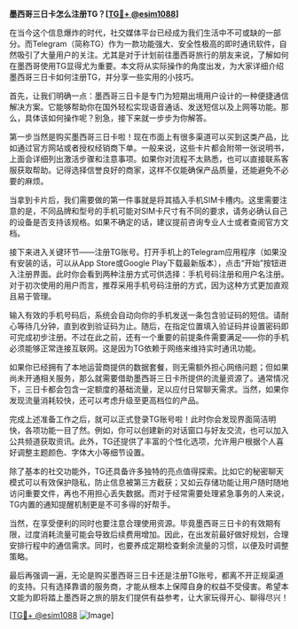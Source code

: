 **墨西哥三日卡怎么注册TG？[[TG💪+ @esim1088](https://t.me/s/esim1088)]**

在当今这个信息爆炸的时代，社交媒体平台已经成为我们生活中不可或缺的一部分。而Telegram（简称TG）作为一款功能强大、安全性极高的即时通讯软件，自然吸引了大量用户的关注。尤其是对于计划前往墨西哥旅行的朋友来说，了解如何在墨西哥使用TG显得尤为重要。本文将从实际操作的角度出发，为大家详细介绍墨西哥三日卡如何注册TG，并分享一些实用的小技巧。

首先，让我们明确一点：墨西哥三日卡是专门为短期出境用户设计的一种便捷通信解决方案。它能够帮助你在国外轻松实现语音通话、发送短信以及上网等功能。那么，具体该如何操作呢？别急，接下来就一步步为你解答。

第一步当然是购买墨西哥三日卡啦！现在市面上有很多渠道可以买到这类产品，比如通过官方网站或者授权经销商下单。一般来说，这些卡片都会附带一张说明书，上面会详细列出激活步骤和注意事项。如果你对流程不太熟悉，也可以直接联系客服获取帮助。记得选择信誉良好的商家，这样不仅能确保产品质量，还能避免不必要的麻烦。

当拿到卡片后，我们需要做的第一件事就是将其插入手机SIM卡槽内。这里需要注意的是，不同品牌和型号的手机可能对SIM卡尺寸有不同的要求，请务必确认自己的设备是否支持该规格。如果不确定的话，建议提前咨询专业人士或者查阅官方文档。

接下来进入关键环节——注册TG账号。打开手机上的Telegram应用程序（如果没有安装的话，可以从App Store或Google Play下载最新版本），点击“开始”按钮进入注册界面。此时你会看到两种注册方式可供选择：手机号码注册和用户名注册。对于初次使用的用户而言，推荐采用手机号码注册的方式，因为这种方式更加直观且易于管理。

输入有效的手机号码后，系统会自动向你的手机发送一条包含验证码的短信。请耐心等待几分钟，直到收到验证码为止。随后，在指定位置填入验证码并设置密码即可完成初步注册。不过在此之前，还有一个重要的前提条件需要满足——你的手机必须能够正常连接互联网。这是因为TG依赖于网络来维持实时通讯功能。

如果你已经拥有了本地运营商提供的数据套餐，则无需额外担心网络问题；但如果尚未开通相关服务，那么就需要借助墨西哥三日卡所提供的流量资源了。通常情况下，三日卡都会包含一定额度的基础流量，足以应付日常聊天需求。当然，如果你发现流量消耗较快，还可以考虑升级至更高档位的产品。

完成上述准备工作之后，就可以正式登录TG账号啦！此时你会发现界面简洁明快，各项功能一目了然。例如，你可以创建新的对话窗口与好友交流，也可以加入公共频道获取资讯。此外，TG还提供了丰富的个性化选项，允许用户根据个人喜好调整主题颜色、字体大小等细节设置。

除了基本的社交功能外，TG还具备许多独特的亮点值得探索。比如它的秘密聊天模式可以有效保护隐私，防止信息被第三方截获；又如云存储功能让用户随时随地访问重要文件，再也不用担心丢失数据。而对于经常需要处理紧急事务的人来说，TG内置的通知提醒机制更是不可多得的好帮手。

当然，在享受便利的同时也要注意合理使用资源。毕竟墨西哥三日卡的有效期有限，过度消耗流量可能会导致后续费用增加。因此，在出发前最好做好规划，合理安排行程中的通信需求。同时，也要养成定期检查剩余流量的习惯，以便及时调整策略。

最后再强调一遍，无论是购买墨西哥三日卡还是注册TG账号，都离不开正规渠道的支持。只有选择靠谱的服务商，才能从根本上保障自身的权益不受侵害。希望本文能为即将踏上墨西哥之旅的朋友们提供有益参考，让大家玩得开心、聊得尽兴！

[[TG💪+ @esim1088](https://t.me/s/esim1088) ![Image](https://i.postimg.cc/4NQfJmqS/Snipaste-2025-05-13-00-14-12.png)]